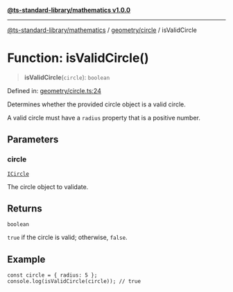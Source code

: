 [**@ts-standard-library/mathematics v1.0.0**](../../../README.md)

***

[@ts-standard-library/mathematics](../../../README.md) / [geometry/circle](../README.md) / isValidCircle

# Function: isValidCircle()

> **isValidCircle**(`circle`): `boolean`

Defined in: [geometry/circle.ts:24](https://github.com/gabaudette/ts-stdlib/blob/ea80ba1db09c741e99f8cb19e94e5a29b81b623b/packages/mathematics/src/geometry/circle.ts#L24)

Determines whether the provided circle object is a valid circle.

A valid circle must have a `radius` property that is a positive number.

## Parameters

### circle

[`ICircle`](../interfaces/ICircle.md)

The circle object to validate.

## Returns

`boolean`

`true` if the circle is valid; otherwise, `false`.

## Example

```
const circle = { radius: 5 };
console.log(isValidCircle(circle)); // true
```
